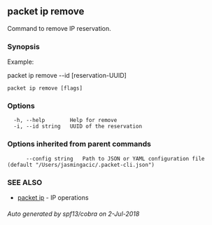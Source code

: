 ## packet ip remove

Command to remove IP reservation.

### Synopsis

Example:	

packet ip remove --id [reservation-UUID]



```
packet ip remove [flags]
```

### Options

```
  -h, --help        Help for remove
  -i, --id string   UUID of the reservation
```

### Options inherited from parent commands

```
      --config string   Path to JSON or YAML configuration file (default "/Users/jasmingacic/.packet-cli.json")
```

### SEE ALSO

* [packet ip](packet_ip.md)	 - IP operations

###### Auto generated by spf13/cobra on 2-Jul-2018

